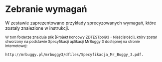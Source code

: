 # Zebranie wymagań  
W zestawie zaprezentowano przykłady sprecyzowanych wymagań, które zostały znalezione w instrukcji.  
  
<sup> W tym folderze znajduje plik [Projekt koncowy ZDTESTpol93 - Nieścisłości], który został stworzony na podstawie Specyfikacji aplikacji MrBuggy 3 dostępnej na stronie internetowej: </sup>
```
http://mrbuggy.pl/mrbuggy3/dfiles/Specyfikacja_Mr_Buggy_3.pdf.  
```  
